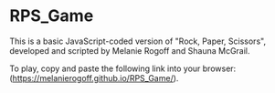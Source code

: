 # RPS_Game

This is a basic JavaScript-coded version of "Rock, Paper, Scissors", developed and scripted by Melanie Rogoff and Shauna McGrail.

To play, copy and paste the following link into your browser: (https://melanierogoff.github.io/RPS_Game/).
